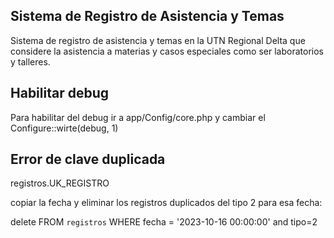 ## Sistema de Registro de Asistencia y Temas

Sistema de registro de asistencia y temas en la UTN Regional Delta que considere la asistencia a materias y casos
especiales como ser laboratorios y talleres.

## Habilitar debug
Para habilitar del debug ir a app/Config/core.php y cambiar el Configure::wirte(debug, 1)

## Error de clave duplicada
registros.UK_REGISTRO

copiar la fecha y eliminar los registros duplicados del tipo 2 para esa fecha:

delete FROM `registros` WHERE fecha = '2023-10-16 00:00:00' and tipo=2
